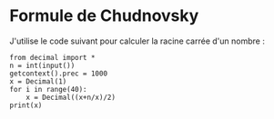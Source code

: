 # Formule de Chudnovsky

J'utilise le code suivant pour calculer la racine carrée d'un nombre :

```
from decimal import *
n = int(input())
getcontext().prec = 1000
x = Decimal(1)
for i in range(40):
    x = Decimal((x+n/x)/2)
print(x)
```